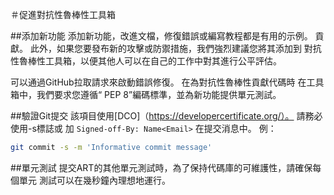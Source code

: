 ＃促進對抗性魯棒性工具箱

##添加新功能
添加新功能，改進文檔，修復錯誤或編寫教程都是有用的示例。
貢獻。 此外，如果您要發布新的攻擊或防禦措施，我們強烈建議您將其添加到
對抗性魯棒性工具箱，以便其他人可以在自己的工作中對其進行公平評估。

可以通過GitHub拉取請求來啟動錯誤修復。 在為對抗性魯棒性貢獻代碼時
在工具箱中，我們要求您遵循“ PEP 8”編碼標準，並為新功能提供單元測試。

##驗證Git提交
該項目使用[DCO]（https://developercertificate.org/）。 請務必使用-s標誌或
加 `Signed-off-By: Name<Email>` 在提交消息中。 例：
```bash
git commit -s -m 'Informative commit message'
```

##單元測試
提交ART的其他單元測試時，為了保持代碼庫的可維護性，請確保每個單元
測試可以在幾秒鐘內理想地運行。
